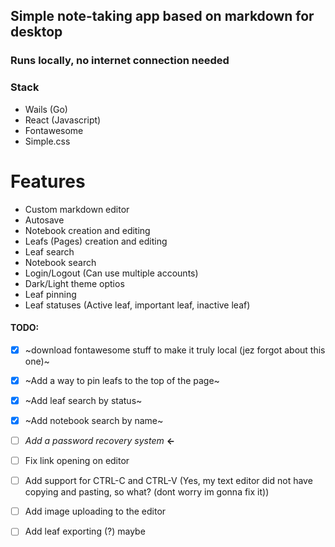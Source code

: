 ## Simple note-taking app based on markdown for desktop
### Runs locally, no internet connection needed

### Stack
 - Wails (Go)
 - React (Javascript)
 - Fontawesome
 - Simple.css

# Features
 - Custom markdown editor
 - Autosave
 - Notebook creation and editing
 - Leafs (Pages) creation and editing
 - Leaf search
 - Notebook search
 - Login/Logout (Can use multiple accounts)
 - Dark/Light theme optios
 - Leaf pinning
 - Leaf statuses (Active leaf, important leaf, inactive leaf)


#### TODO:
 - [x] ~download fontawesome stuff to make it truly local (jez forgot about this one)~
 - [x] ~Add a way to pin leafs to the top of the page~
 - [x] ~Add leaf search by status~
 - [x] ~Add notebook search by name~
 - [ ] *Add a password recovery system* **<-**
 - [ ] Fix link opening on editor
 - [ ] Add support for CTRL-C and CTRL-V (Yes, my text editor did not have copying and pasting, so what? (dont worry im gonna fix it))
 - [ ] Add image uploading to the editor
 - [ ] Add leaf exporting (?) maybe



